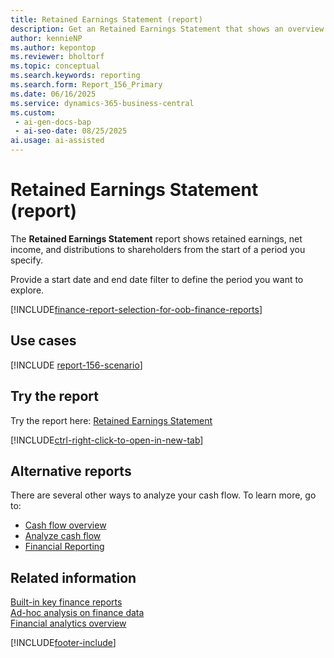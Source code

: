 ```yaml
---
title: Retained Earnings Statement (report)
description: Get an Retained Earnings Statement that shows an overview of retained earnings from the start of a period, net income, and distributions to shareholders.
author: kennieNP
ms.author: kepontop
ms.reviewer: bholtorf
ms.topic: conceptual
ms.search.keywords: reporting
ms.search.form: Report_156_Primary
ms.date: 06/16/2025
ms.service: dynamics-365-business-central
ms.custom:
 - ai-gen-docs-bap
 - ai-seo-date: 08/25/2025
ai.usage: ai-assisted
---
```


# Retained Earnings Statement (report)

The **Retained Earnings Statement** report shows retained earnings, net income, and distributions to shareholders from the start of a period you specify.

Provide a start date and end date filter to define the period you want to explore.

[!INCLUDE[finance-report-selection-for-oob-finance-reports](../includes/finance-report-selection-for-oob-finance-reports.md)]

## Use cases

[!INCLUDE [report-156-scenario](../includes/report-156-scenario-include.md)]

## Try the report

Try the report here: [Retained Earnings Statement](https://businesscentral.dynamics.com?report=156)

[!INCLUDE[ctrl-right-click-to-open-in-new-tab](../includes/ctrl-right-click-to-open-in-new-tab.md)]

## Alternative reports

There are several other ways to analyze your cash flow. To learn more, go to:

- [Cash flow overview](../finance-cash-flow-overview.md)  
- [Analyze cash flow](../finance-analyze-cash-flow.md)  
- [Financial Reporting](../bi-how-work-account-schedule.md)

## Related information

[Built-in key finance reports](../finance-reports.md)  
[Ad-hoc analysis on finance data](../ad-hoc-analysis-finance.md)  
[Financial analytics overview](../bi.md)  

[!INCLUDE[footer-include](../includes/footer-banner.md)]